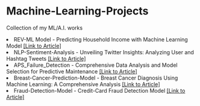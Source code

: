# Machine-Learning-Projects
Collection of my ML/A.I. works



<li> REV-ML Model - Predicting Household Income with Machine Learning Model
    <a href="https://pr-peri.github.io/2023/06/08/rev-media.html" title="Link to GitHub Repository">
        [Link to Article]
    </a>
</li>
<li> NLP-Sentiment-Analysis - Unveiling Twitter Insights: Analyzing User and Hashtag Tweets
    <a href="https://pr-peri.github.io/2023/05/21/nlp-model.html" title="Link to GitHub Repository">
        [Link to Article]
    </a>
</li>
<li> APS_Failure_Detection - Comprehensive Data Analysis and Model Selection for Predictive Maintenance
    <a href="https://pr-peri.github.io/2023/04/12/aps-model.html" title="Link to GitHub Repository">
        [Link to Article]
    </a>
</li>
<li> Breast-Cancer-Prediction-Model - Breast Cancer Diagnosis Using Machine Learning: A Comprehensive Analysis
    <a href="https://pr-peri.github.io/2022/11/18/breast-cancer.html" title="Link to GitHub Repository">
        [Link to Article]
    </a>
</li>
<li> Fraud-Detection-Model - Credit-Card Fraud Detection Model
    <a href="https://pr-peri.github.io/2022/09/30/fraud-model.html" title="Link to GitHub Repository">
        [Link to Article]
    </a>
</li>
